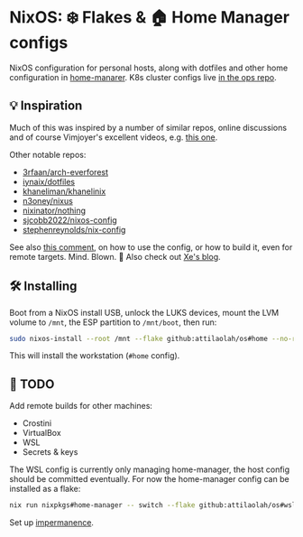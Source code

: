 # NixOS: ❄️ Flakes & 🏠 Home Manager configs

NixOS configuration for personal hosts, along with dotfiles and other home
configuration in [home-manarer][3]. K8s cluster configs live
[in the ops repo][4].

[3]: https://github.com/attilaolah/os/tree/main/home-manager
[4]: https://gitlab.com/dornhaus/ops

## 💡 Inspiration

Much of this was inspired by a number of similar repos, online discussions and
of course Vimjoyer's excellent videos, e.g. [this one][5].

[5]: https://youtu.be/a67Sv4Mbxmc

Other notable repos:

- [3rfaan/arch-everforest]
- [iynaix/dotfiles]
- [khaneliman/khanelinix]
- [n3oney/nixus]
- [nixinator/nothing]
- [sjcobb2022/nixos-config]
- [stephenreynolds/nix-config]

[3rfaan/arch-everforest]: https://github.com/3rfaan/arch-everforest
[iynaix/dotfiles]: https://github.com/iynaix/dotfiles
[khaneliman/khanelinix]: https://github.com/khaneliman/khanelinix
[n3oney/nixus]: https://github.com/n3oney/nixus
[nixinator/nothing]: https://github.com/nixinator/nothing
[sjcobb2022/nixos-config]: https://github.com/sjcobb2022/nixos-config
[stephenreynolds/nix-config]: https://github.com/stephenreynolds/nix-config

See also [this comment][2], on how to use the config, or how to build it, even
for remote targets. Mind. Blown. 🤯 Also check out [Xe's blog][7].

[2]: https://discourse.nixos.org/t/proper-way-to-build-a-remote-system-with-flakes/17661/12
[7]: https://xeiaso.net/blog

## 🛠️ Installing

Boot from a NixOS install USB, unlock the LUKS devices, mount the LVM volume to
`/mnt`, the ESP partition to `/mnt/boot`, then run:

```sh
sudo nixos-install --root /mnt --flake github:attilaolah/os#home --no-root-password
```

This will install the workstation (`#home` config).

## 🚧 TODO

Add remote builds for other machines:

- Crostini
- VirtualBox
- WSL
- Secrets & keys

The WSL config is currently only managing home-manager, the host config should
be committed eventually. For now the home-manager config can be installed as a
flake:

```sh
nix run nixpkgs#home-manager -- switch --flake github:attilaolah/os#wsl
```

Set up [impermanence][6].

[6]: https://nixos.wiki/wiki/Impermanence
